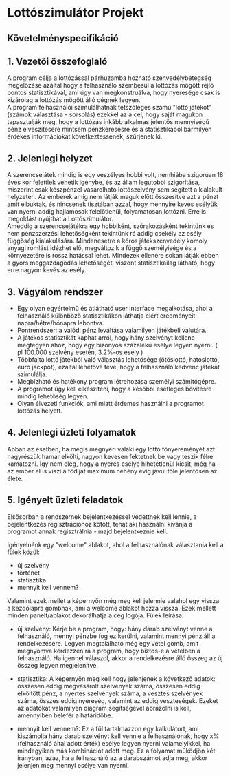 ﻿# Lottószimulátor Projekt

## Követelményspecifikáció

## 1. Vezetői összefoglaló

A program célja a lottózással párhuzamba
hozható szenvedélybetegség megelőzése azáltal hogy a felhasználó szembesül a lottózás mögött rejlő pontos statisztikával, ami úgy van megkonstruálva, hogy nyeresége csak is kizárólag a lottózás mögött álló cégnek legyen.<br>
A program felhasználói szimulálhatnak 
tetszőleges számú "lottó játékot" (számok választása - sorsolás) ezekkel az a cél, hogy
saját magukon tapasztalják meg, hogy a lottózás inkább alkalmas jelentős
mennyiségű pénz elveszítésére mintsem pénzkeresésre és a statisztikából bármilyen érdekes információkat következtessenek, szűrjenek ki.  


## 2. Jelenlegi helyzet

A szerencsejáték mindig is egy veszélyes hobbi volt, nemhiába szigorúan
18 éves kor felettiek vehetik igénybe, és az állam legutobbi szigorítása, miszerint
csak készpénzel vásárolható lottószelvény sem segített a kialakult helyzeten. Az emberek amíg nem látják maguk előtt összesítve azt a pénzt amit elbuktak, és nincsenek tisztában azzal, hogy mennyire kevés esélyük van nyerni addig hajlamosak felelőtlenül, folyamatosan lottózni. Erre is megoldást nyújthat a Lottószimulátor. <br>
Ameddig a szerencsejátékra egy hobbiként, szórakozásként tekintünk 
és nem pénzszerzési lehetőségként tekintünk rá addig csekély 
az esély függőség kialakulására. Mindenesetre a kóros játékszenvedély 
komoly anyagi romlást idézhet elő, megváltozik a függő személyisége és a 
környezetére is rossz hatással lehet. Mindezek ellenére sokan látják ebben a gyors 
meggazdagodás lehetőségét, viszont statisztikailag látható, hogy erre nagyon kevés az esély.


## 3. Vágyálom rendszer

* Egy olyan egyértelmű és átlátható user interface megalkotása, ahol a 
 felhasználó különböző statisztikákon láthatja elért eredményeit 
 napra/hétre/hónapra lebontva.
* Pontrendszer: a valódi pénz leváltása valamilyen játékbeli valutára.
* A játékos statisztikát kaphat arról, hogy hány szelvényt kellene megtegyen
 ahoz, hogy egy bizonyos százalékú esélye legyen nyerni. ( pl 100.000 szelvény esetén, 3.2%-os esély )
* Többfajta lottó játékból való választás lehetösége (ötöslottó, hatoslottó, euro jackpot),
 ezáltal lehetővé téve, hogy a felhasználó kedvenc játékát szimulálja.
* Megbízható és hatékony program létrehozása személyi számítógépre.
* A programot úgy kell elkészíteni, hogy a későbbi esetleges bővítésre mindig lehetőség legyen.
* Olyan élvezeti funkciók, ami miatt érdemes használni a programot lottózás helyett. 

## 4. Jelenlegi üzleti folyamatok

Abban az esetben, ha mégis megnyeri valaki egy lottó főnyereményét azt nagyrészük hamar
elkölti, nagyon kevesen fektetnek be vagy teszik félre kamatozni. Így nem elég, hogy a
nyerés esélye hihetetlenül kicsit, még ha az ember el is viszi a fődíjat maximum néhény
évig javul tőle jelentősen az élete. 

## 5. Igényelt üzleti feladatok

Elsősorban a rendszernek bejelentkezéssel védettnek kell lennie, a bejelentkezés regisztrációhoz kötött, tehát aki használni kívánja a programot annak regisztrálnia - majd bejelentkeznie kell.

Igényelnénk egy "welcome" ablakot, ahol a felhasználónak választania kell 
a fülek közül: 
* új szelvény
* történet
* statisztika
* mennyit kell vennem?

Valamint ezek mellet a képernyőn még meg kell jelennie valahol egy vissza a
kezdőlapra gombnak, ami a welcome ablakot hozza vissza. Ezek mellett minden 
panelt/ablakot dekorálhatja a cég logója.
Fülek leírása:
* új szelvény:
 Kérje be a program, hogy: hány darab szelvényt venne a felhasználó, mennyi pénzbe fog ez kerülni, valamint mennyi pénz áll a rendelkezésére. Legyen megtalálható még egy vétel gomb, amit megnyomva kérdezzen rá a program, hogy biztos-e a vételben a felhasználó. Ha igennel válaszol, akkor a rendelkezésre álló összeg az új összeg legyen megjelenítve.

* statisztika:
A képernyőn meg kell hogy jelenjenek a következő adatok: összesen eddig
megvásárolt szelvények száma, összesen eddig elköltött pénz, a nyertes szelvények
száma, a vesztes szelvények száma, összes eddig nyereség, valamint az eddig veszteségek.
Ezeket az adatokat valamilyen diagram segítségével ábrázolni is kell, amennyiben 
belefér a határidőbe.

* mennyit kell vennem?:
Ez a fül tartalmazzon egy kalkulátort, ami kiszámolja hány darab szelvényt
kell vennie a felhasználónak, hogy x% (felhasználó által adott érték) esélye
legyen nyerni valamelyikkel, ha mindegyiken más kombinációt adott meg.
Ez a folyamat működjön két irányban, azaz, ha a felhasználó az a darabszámot
adja meg, akkor jelenjen meg mennyi esélye van nyerni.
